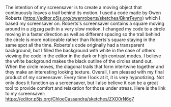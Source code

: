 The intention of my screensaver is to create a moving object that continuously leaves a trail behind its motion.
I used a code made by Owen Roberts (https://editor.p5js.org/owenroberts/sketches/BknrFeynx) which I based my screensaver on.
Roberts's screensaver contains a square moving around in a zigzag path in a very slow motion.
I changed my code to a circle moving in a faster direction as well as different spacing so the trail behind the circle is more noticeable
rather than Roberts's square staying in the same spot all the time.
Roberts's code originally had a transparent background, but I filled the background with white in the case of
others viewing the code in the editor in the dark or high contrast modes.
I believe the white background makes the black outline of the circles stand out.
When the circle moves, the diagonal trails that form intertwine together and they make an interesting looking texture.
Overall, I am pleased with my final product of my screensaver.  Every time I look at it, it is very hypnotizing.
Not only does it function as a screensaver, but I also believe it can be a great tool to provide comfort and relaxation for those under stress.  Here is the link to my screensaver: https://editor.p5js.org/ChloeCassandra/sketches/ZXO0rN6g7
